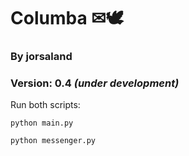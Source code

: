 # Columba &#9993;&#128330;

### By jorsaland

### Version: 0.4 *(under development)*

Run both scripts:

`python main.py`

`python messenger.py`